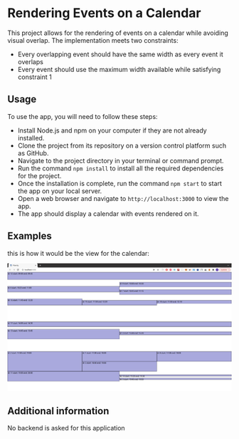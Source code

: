 # Rendering Events on a Calendar

This project allows for the rendering of events on a calendar while avoiding visual overlap. The implementation meets two constraints:

- Every overlapping event should have the same width as every event it overlaps
- Every event should use the maximum width available while satisfying constraint 1

## Usage

To use the app, you will need to follow these steps:


- Install Node.js and npm on your computer if they are not already installed.
- Clone the project from its repository on a version control platform such as GitHub.
- Navigate to the project directory in your terminal or command prompt.
- Run the command `npm install` to install all the required dependencies for the project.
- Once the installation is complete, run the command `npm start` to start the app on your local server.
- Open a web browser and navigate to `http://localhost:3000` to view the app.
- The app should display a calendar with events rendered on it. 


## Examples

this is how it would be the view for the calendar: 

![Alt text](src/assets/Planity.png)

## Additional information

No backend is asked for this application